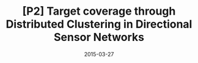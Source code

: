 ---
title: "[P2] Target coverage through Distributed Clustering in Directional Sensor Networks"
collection: publications
permalink: /publication/2015-target-coverage-EURASIP
date: 2015-03-27
venue: 'EURASIP Journal on Wireless Communications and Networking (EURASIP)'
paperurl: 'https://jwcn-eurasipjournals.springeropen.com/track/pdf/10.1186/s13638-015-0394-2.pdf'
link: 'https://jwcn-eurasipjournals.springeropen.com/articles/10.1186/s13638-015-0394-2'
#code: 'https://doi.org/10.7910/DVN/VUY8UI'
#github: 'https://github.com/jayrobwilliams/Peace-Agreement-Strength'
citation: 'Md. Mofijul Islam,Md Ahasanuzzaman, Md. Abdur Razzaq, Yang Xiang. EURASIP Journal on Wireless Communications and Networking (EURASIP), 2015.'
---